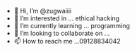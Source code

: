 - 👋 Hi, I’m @zugwaiiii
- 👀 I’m interested in ... ethical hacking 
- 🌱 I’m currently learning ... programming 
- 💞️ I’m looking to collaborate on ...
- 📫 How to reach me ...09128834042

<!---
zugwaiiii/zugwaiiii is a ✨ special ✨ repository because its `README.md` (this file) appears on your GitHub profile.
You can click the Preview link to take a look at your changes.
--->
